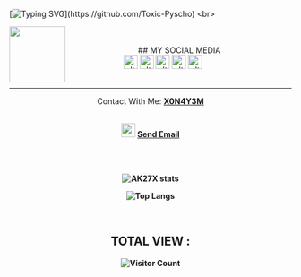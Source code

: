 [![Typing SVG](https://readme-typing-svg.herokuapp.com?color=%23F70000&size=15&lines=Assalamualaikum+guys%2C+I+am+No+One.;I+am+just+trying+to+learn+programming.)](https://github.com/Toxic-Pyscho)
<br>

<img src="https://raw.githubusercontent.com/AKXVAU/AKXVAU/main/akxvau.gif" width="100" align="left">
<center><br><br>
   ## MY SOCIAL MEDIA<br>
   <a href="https://www.facebook.com/T0XICxAKX" target="_blank"><img src="https://raw.githubusercontent.com/AKXVAU/AKXVAU/main/fb.png" alt="alt text" width="25" height="25"></a>
   <a href="https://x0n4y3m.github.io/" target="_blank"><img src="https://raw.githubusercontent.com/AKXVAU/AKXVAU/main/site.png" alt="alt text" width="25" height="25"></a>
   <a href="https://t.me/toxicxakx"><img src="https://raw.githubusercontent.com/AKXVAU/AKXVAU/main/tg.png" alt="alt text" width="25" height="25"></a>
</a><a href="https://Instagram.com/AKXVAU" target="_blank"><img src="https://raw.githubusercontent.com/AKXVAU/AKXVAU/main/insta.png" alt="alt text" width="25" height="25"></a>
 <a href="https://twitter.com/AKXVAU" target="_blank"><img src="https://raw.githubusercontent.com/AKXVAU/AKXVAU/main/twit.png" alt="alt text" width="25" height="25"></a>
&nbsp;&nbsp;     &nbsp;&nbsp;    &nbsp;&nbsp;   &nbsp;&nbsp;   &nbsp;&nbsp;
 <br><br><hr>
<div align="center">Contact With Me: <a href="https://FACEBOOK.com/AKXVAU"><b>X0N4Y3M</a><br><br></div>
<p align="center">
<img src="https://raw.githubusercontent.com/AKXVAU/AKXVAU/main/mail.png" width="25" height="25">  <a href = "mailto: admin@itzsabbir.ml">Send Email</a><br><br>
</p><br>

![AK27X stats](https://github-readme-stats.vercel.app/api?username=AKXVAU&show_icons=true&theme=dark)
<br>

![Top Langs](https://github-readme-stats.vercel.app/api/top-langs/?username=AKXVAU&layout=compact&theme=dark)

<br>

## TOTAL VIEW :

![Visitor Count](https://profile-counter.glitch.me/AKXVAU/count.svg)
